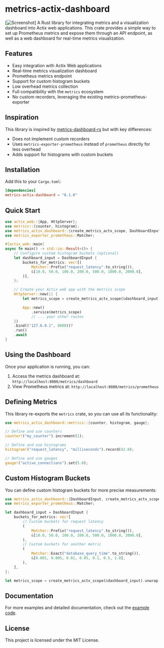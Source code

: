 # metrics-actix-dashboard

[![Screenshot](/doc/screenshort.png)]
A Rust library for integrating metrics and a visualization dashboard into Actix web applications. This crate provides a simple way to set up Prometheus metrics and expose them through an API endpoint, as well as a web dashboard for real-time metrics visualization.

## Features

- Easy integration with Actix Web applications
- Real-time metrics visualization dashboard
- Prometheus metrics endpoint
- Support for custom histogram buckets
- Low overhead metrics collection
- Full compatibility with the `metrics` ecosystem
- No custom recorders, leveraging the existing metrics-prometheus-exporter

## Inspiration

This library is inspired by [metrics-dashboard-rs](https://github.com/giangndm/metrics-dashboard-rs) but with key differences:
- Does not implement custom recorders
- Uses `metrics-exporter-prometheus` instead of `prometheus` directly for less overhead
- Adds support for histograms with custom buckets

## Installation

Add this to your `Cargo.toml`:

```toml
[dependencies]
metrics-actix-dashboard = "0.1.0"
```

## Quick Start

```rust
use actix_web::{App, HttpServer};
use metrics::{counter, histogram};
use metrics_actix_dashboard::{create_metrics_actx_scope, DashboardInput};
use metrics_exporter_prometheus::Matcher;

#[actix_web::main]
async fn main() -> std::io::Result<()> {
    // Configure custom histogram buckets (optional)
    let dashboard_input = DashboardInput {
        buckets_for_metrics: vec![(
            Matcher::Prefix("request_latency".to_string()),
            &[10.0, 50.0, 100.0, 200.0, 500.0, 1000.0, 2000.0],
        )],
    };

    // Create your Actix web app with the metrics scope
    HttpServer::new(|| {
        let metrics_scope = create_metrics_actx_scope(&dashboard_input).unwrap();

        App::new()
            .service(metrics_scope)
            // ... your other routes
    })
    .bind(("127.0.0.1", 8080))?
    .run()
    .await
}
```

## Using the Dashboard

Once your application is running, you can:

1. Access the metrics dashboard at: `http://localhost:8080/metrics/dashboard`
2. View Prometheus metrics at: `http://localhost:8080/metrics/prometheus`

## Defining Metrics

This library re-exports the `metrics` crate, so you can use all its functionality:

```rust
use metrics_actix_dashboard::metrics::{counter, histogram, gauge};

// Define and use counters
counter!("my_counter").increment(1);

// Define and use histograms
histogram!("request_latency", "milliseconds").record(42.0);

// Define and use gauges
gauge!("active_connections").set(5.0);
```

## Custom Histogram Buckets

You can define custom histogram buckets for more precise measurements:

```rust
use metrics_actix_dashboard::{DashboardInput, create_metrics_actx_scope};
use metrics_exporter_prometheus::Matcher;

let dashboard_input = DashboardInput {
    buckets_for_metrics: vec![
        // Custom buckets for request latency
        (
            Matcher::Prefix("request_latency".to_string()),
            &[10.0, 50.0, 100.0, 200.0, 500.0, 1000.0, 2000.0],
        ),
        // Custom buckets for another metric
        (
            Matcher::Exact("database_query_time".to_string()),
            &[0.001, 0.005, 0.01, 0.05, 0.1, 0.5, 1.0],
        ),
    ],
};

let metrics_scope = create_metrics_actx_scope(&dashboard_input).unwrap();
```

## Documentation

For more examples and detailed documentation, check out the [example code](examples/simple.rs).

## License

This project is licensed under the MIT License.
